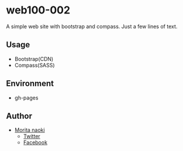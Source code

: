 web100-002
==========

A simple web site with bootstrap and compass. Just a few lines of text.

Usage
------

- Bootstrap(CDN)
- Compass(SASS)

Environment
-----------

- gh-pages

Author
-------

- [Morita naoki](http://moritanaoki.com)
  - [Twitter](http://twitter.com/morizotter)
  - [Facebook](http://facebook.com/morizotter)